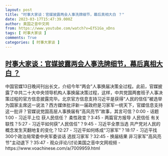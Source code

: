 ```yaml
---
layout: post
title: "时事大家谈：官媒披露两会人事洗牌细节，幕后真相大白 ？"
date: 2023-03-17T15:47:39.000Z
author: 美国之音中文网
from: https://www.youtube.com/watch?v=EfS1Ga_xDns
tags: [ 时事大家谈 ]
comments: True
categories: [ 时事大家谈 ]
---
```

<!--1679068059000-->
[时事大家谈：官媒披露两会人事洗牌细节，幕后真相大白 ？](https://www.youtube.com/watch?v=EfS1Ga_xDns)
------

<div>
中国官媒13日晚间刊出长文，介绍今年“两会”人事换届决策全过程。此前，官媒披露了中共二十大中央领导机构人事换届决策过程，这样，中共党国两套班子人事决策过程的官方信息披露完毕。北京官方信息支持习近平是获得“人民的信任”被选举为国家主席这一说法？西方媒体批评新一届政府是习家军一统天下，官媒信息支持这一批评？官媒说党国高层人事换届有“高风亮节”故事，其言可信？0:00 - 话题1:00 - 习近平上位 获人民信任？ 柔性政变？3:45 - 两篇官方报导 人民信任 有关联性？5:27 - 习近平如何获"人民信任"？9:45 - 习近平全票当选 共产党对人民的概念发生天翻地复的变化？12:27 - 习近平如何练成“习家军”？18:17 - 习近平找300个政治局常委中央军委谈话 选拔习家军？32:45 - 换届结果 非习家军"高风亮节"主动退下？35:47 - 观众评论/讨论美国之音中文网视频 - https://www.voachinese.com/a/7009959.html
</div>
